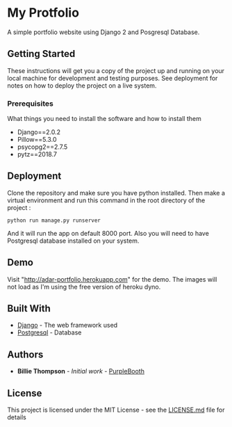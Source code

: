 # My Protfolio

A simple portfolio website using Django 2 and Posgresql Database.

## Getting Started

These instructions will get you a copy of the project up and running on your local machine for development and testing purposes. See deployment for notes on how to deploy the project on a live system.

### Prerequisites

What things you need to install the software and how to install them

* Django==2.0.2
* Pillow==5.3.0
* psycopg2==2.7.5
* pytz==2018.7

## Deployment

Clone the repository and make sure you have python installed. 
Then make a virtual environment and run this command in the root directory of the project : 

```
python run manage.py runserver

```
And it will run the app on default 8000 port. Also you will need to have Postgresql database installed on your system.

## Demo

Visit "http://adar-portfolio.herokuapp.com" for the demo. The images will not load as I'm using the free version of heroku dyno.

## Built With

* [Django](https://www.djangoproject.com/) - The web framework used
* [Postgresql](https://www.postgresql.org/) - Database

## Authors

* **Billie Thompson** - *Initial work* - [PurpleBooth](https://github.com/adar2378)


## License

This project is licensed under the MIT License - see the [LICENSE.md](LICENSE.md) file for details
